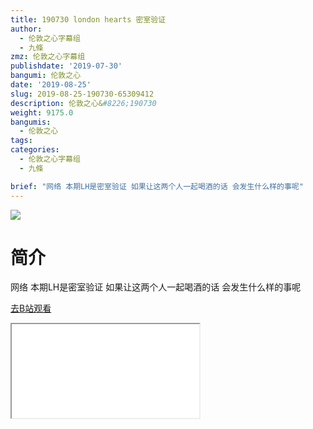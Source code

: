 ```yaml
---
title: 190730 london hearts 密室验证
author:
  - 伦敦之心字幕组
  - 九條
zmz: 伦敦之心字幕组
publishdate: '2019-07-30'
bangumi: 伦敦之心
date: '2019-08-25'
slug: 2019-08-25-190730-65309412
description: 伦敦之心&#8226;190730
weight: 9175.0
bangumis:
  - 伦敦之心
tags:
categories:
  - 伦敦之心字幕组
  - 九條

brief: "网络 本期LH是密室验证 如果让这两个人一起喝酒的话 会发生什么样的事呢"
---
```

![](https://raw.githubusercontent.com/tcgriffith/owaraisite/master/static/tmpimg/10b00800f5f2b297c0abaaa855c9cfbd1b591ce5.jpg.480.jpg)
# 简介  
网络
本期LH是密室验证  如果让这两个人一起喝酒的话 会发生什么样的事呢  

[去B站观看](https://www.bilibili.com/video/av65309412/)
<div class ="resp-container"><iframe class="testiframe" src="//player.bilibili.com/player.html?aid=65309412"", scrolling="no", allowfullscreen="true" > </iframe></div> 
